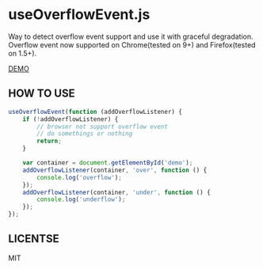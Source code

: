 useOverflowEvent.js
===

Way to detect overflow event support and use it with graceful degradation. Overflow event now supported on Chrome(tested on 9+) and Firefox(tested on 1.5+).

[DEMO](http://nodejs.in/useOverflowEvent)

HOW TO USE
---

```javascript
useOverflowEvent(function (addOverflowListener) {
    if (!addOverflowListener) {
        // browser not support overflow event
        // do somethings or nothing
        return;
    }

    var container = document.getElementById('demo');
    addOverflowListener(container, 'over', function () {
        console.log('overflow');
    });
    addOverflowListener(container, 'under', function () {
        console.log('underflow');
    });
});
```

LICENTSE
---
MIT
